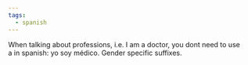 ```yaml
---
tags:
  - spanish
---
```


When talking about professions, i.e. I am a doctor, you dont need to use  
a in spanish: yo soy médico. Gender specific suffixes.
